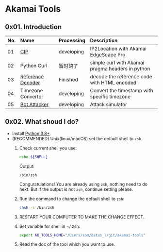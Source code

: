 # Akamai Tools

## 0x01. Introduction

| No.  | Name                                                   | Processing | Description                                      |
| :--- | :----------------------------------------------------- | :--------- | :----------------------------------------------- |
| 01   | [CIP](./01_cip/README.md)                              | developing | IP2Location with Akamai EdgeScape Pro            |
| 02   | Python Curl                                            | 暂时鸽了   | simple curl with Akamai pragma headers in python |
| 03   | [Reference Decoder](./03_refference_decoder/README.md) | Finished   | decode the reference code with HTML encoded      |
| 04   | Timezone Convertor                                     | developing | Convert the timestamp with specific timezone     |
| 05   | [Bot Attacker](./05_bot_attacker/README.md)            | developing | Attack simulator                                 |

## 0x02. What shoud I do?

- Install [Python 3.8+](https://www.python.org/downloads/).
- (RECOMMENDED) Unix(linux/macOS) set the default shell to `zsh`.
  1. Check current shell you use:

     ``` Bash
     echo ${SHELL}
     ```

     Output:

     ``` Text
     /bin/zsh
     ```

     Conguratulations! You are already using `zsh`, nothing need to do next.
     But if the output is not `zsh`, continue setting please.
  2. Run the command to change the default shell to `zsh`:

     ``` Bash
     chsh -s /bin/zsh
     ```

  3. RESTART YOUR COMPUTER TO MAKE THE CHANGE EFFECT.
  4. Set variable for shell in ~/.zsh:

     ``` Bash
     export AK_TOOLS_HOME="/Users/sao/datas_l/git/akamai-tools"
     ```

  5. Read the doc of the tool which you want to use.
